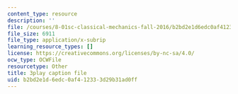 ```yaml
---
content_type: resource
description: ''
file: /courses/8-01sc-classical-mechanics-fall-2016/b2bd2e1d6edc0af412333d29b31ad0ff_rCP_-Wuikwo.srt
file_size: 6911
file_type: application/x-subrip
learning_resource_types: []
license: https://creativecommons.org/licenses/by-nc-sa/4.0/
ocw_type: OCWFile
resourcetype: Other
title: 3play caption file
uid: b2bd2e1d-6edc-0af4-1233-3d29b31ad0ff
---
```

